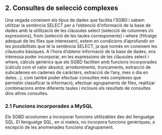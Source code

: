 ## 2. Consultes de selecció complexes
Una vegada coneixem els tipus de dades que facilita l’SGBD i sabem utilitzar la sentència SELECT per a l’obtenció d’informació de la base de dades amb la utilització de les clàusules select (selecció de columnes i/o expressions), from (selecció de les taules corresponents) i where (filtratge adequat de les files que interessen), estem en condicions d’aprofundir en les possibilitats que té la sentència SELECT, ja que només en coneixem les clàusules bàsiques.
A l’hora d’obtenir informació de la base de dades, ens interessa poder incorporar, en les expressions de les clàusules select i where, càlculs genèrics que els SGBD
faciliten amb funcions incorporades (càlculs com el valor absolut, arrodoniments, truncaments, extracció de subcadenes en cadenes de caràcters, extracció de l’any,
mes o dia en dates...), com també poder efectuar consultes més complexes que permetin classificar la informació, efectuar agrupaments de files, realitzar
combinacions entre diferents taules i incloure els resultats de consultes dins altres consultes.
### 2.1 Funcions incorporades a MySQL
Els SGBD acostumen a incorporar funcions utilitzables des del llenguatge SQL. El llenguatge SQL, en si mateix, no incorpora funcions genèriques, a excepció de les anomenades funcions d’agrupament.